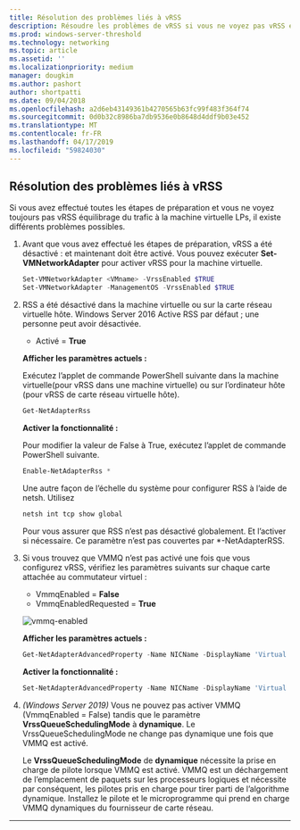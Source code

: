 ```yaml
---
title: Résolution des problèmes liés à vRSS
description: Résoudre les problèmes de vRSS si vous ne voyez pas vRSS équilibrage du trafic à la machine virtuelle LPs.
ms.prod: windows-server-threshold
ms.technology: networking
ms.topic: article
ms.assetid: ''
ms.localizationpriority: medium
manager: dougkim
ms.author: pashort
author: shortpatti
ms.date: 09/04/2018
ms.openlocfilehash: a2d6eb43149361b4270565b63fc99f483f364f74
ms.sourcegitcommit: 0d0b32c8986ba7db9536e0b8648d4ddf9b03e452
ms.translationtype: MT
ms.contentlocale: fr-FR
ms.lasthandoff: 04/17/2019
ms.locfileid: "59824030"
---
```

## <a name="resolve-vrss-issues"></a>Résolution des problèmes liés à vRSS

Si vous avez effectué toutes les étapes de préparation et vous ne voyez toujours pas vRSS équilibrage du trafic à la machine virtuelle LPs, il existe différents problèmes possibles.

1. Avant que vous avez effectué les étapes de préparation, vRSS a été désactivé : et maintenant doit être activé. Vous pouvez exécuter **Set-VMNetworkAdapter** pour activer vRSS pour la machine virtuelle.

   ```PowerShell
   Set-VMNetworkAdapter <VMname> -VrssEnabled $TRUE
   Set-VMNetworkAdapter -ManagementOS -VrssEnabled $TRUE
   ```

2. RSS a été désactivé dans la machine virtuelle ou sur la carte réseau virtuelle hôte. Windows Server 2016 Active RSS par défaut ; une personne peut avoir désactivée. 

   - Activé = **True**

   **Afficher les paramètres actuels :** 

   Exécutez l’applet de commande PowerShell suivante dans la machine virtuelle\(pour vRSS dans une machine virtuelle\) ou sur l’ordinateur hôte \(pour vRSS de carte réseau virtuelle hôte\).

   ```PowerShell
   Get-NetAdapterRss
   ```

   **Activer la fonctionnalité :** 

   Pour modifier la valeur de False à True, exécutez l’applet de commande PowerShell suivante.

   ```PowerShell
   Enable-NetAdapterRss *
   ```
   
   Une autre façon de l’échelle du système pour configurer RSS à l’aide de netsh. Utilisez 
   
    ```cmd
   netsh int tcp show global
   ```
   
   Pour vous assurer que RSS n’est pas désactivé globalement. Et l’activer si nécessaire. Ce paramètre n’est pas couvertes par *-NetAdapterRSS.

3. Si vous trouvez que VMMQ n’est pas activé une fois que vous configurez vRSS, vérifiez les paramètres suivants sur chaque carte attachée au commutateur virtuel :

   - VmmqEnabled = **False**
   - VmmqEnabledRequested = **True**

   ![vmmq-enabled](../../media/vmmq-enabled.png)

   **Afficher les paramètres actuels :** 

   ```PowerShell
   Get-NetAdapterAdvancedProperty -Name NICName -DisplayName 'Virtual Switch RSS'
   ```

   **Activer la fonctionnalité :** 

   ```PowerShell
   Set-NetAdapterAdvancedProperty -Name NICName -DisplayName 'Virtual Switch RSS' -DisplayValue Enabled”
   ```
 
4. _(Windows Server 2019)_  Vous ne pouvez pas activer VMMQ (VmmqEnabled = False) tandis que le paramètre **VrssQueueSchedulingMode** à **dynamique**. Le VrssQueueSchedulingMode ne change pas dynamique une fois que VMMQ est activé.<p>Le **VrssQueueSchedulingMode** de **dynamique** nécessite la prise en charge de pilote lorsque VMMQ est activé.  VMMQ est un déchargement de l’emplacement de paquets sur les processeurs logiques et nécessite par conséquent, les pilotes pris en charge pour tirer parti de l’algorithme dynamique.  Installez le pilote et le microprogramme qui prend en charge VMMQ dynamiques du fournisseur de carte réseau.



---
